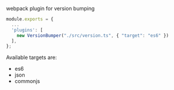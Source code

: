webpack plugin for version bumping

```js
module.exports = {
  ...
  'plugins': [
    new VersionBumper("./src/version.ts", { "target": "es6" })
  ],
};
```

Available targets are:

- es6
- json
- commonjs
